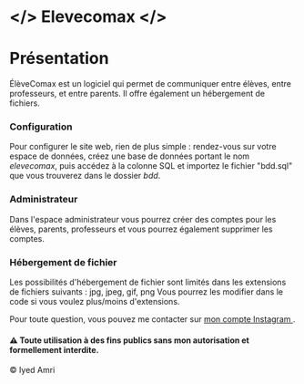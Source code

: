 # </> Elevecomax </>
<h1> Présentation </h1>
ÉlèveComax est un logiciel qui permet de communiquer entre élèves, entre professeurs, et entre parents. Il offre également un hébergement de fichiers.

<h3> Configuration </h3>
Pour configurer le site web, rien de plus simple : rendez-vous sur votre espace de données, créez une base de données portant le nom <i>elevecomax</i>, puis accédez à la colonne SQL et importez le fichier "bdd.sql" que vous trouverez dans le dossier <i>bdd</i>.

<h3> Administrateur </h3>
Dans l'espace administrateur vous pourrez créer des comptes pour les élèves, parents, professeurs et vous pourrez également supprimer les comptes.

<h3> Hébergement de fichier </h3>
Les possibilités d'hébergement de fichier sont limités dans les extensions de fichiers suivants :
jpg, jpeg, gif, png
Vous pourrez les modifier dans le code si vous voulez plus/moins d'extensions.

Pour toute question, vous pouvez me contacter sur <a href="https://www.instagram.com/iyed.dev/"> mon compte Instagram </a>.

<h4>⚠️ Toute utilisation à des fins publics sans mon autorisation et formellement interdite.</h4>

© Iyed Amri

